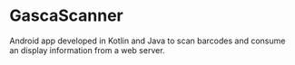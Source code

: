 # GascaScanner
Android app developed in Kotlin and Java to scan barcodes and consume an display information from a web server.
